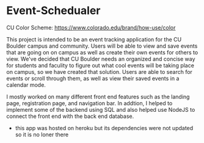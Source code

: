 # Event-Schedualer
CU Color Scheme: https://www.colorado.edu/brand/how-use/color

This project is intended to be an event tracking application for the CU Boulder campus and community. Users will be able to view and save events that are going on on campus as well as create their own events for others to view. We've decided that CU Boulder needs an organized and concise way for students and faculity to figure out what cool events will be taking place on campus, so we have created that solution. Users are able to search for events or scroll through them, as well as view their saved events in a calendar mode.

I mostly worked on many different front end features such as the landing page, registration page, and navigation bar. In addtion, I helped to implement some of the backend using SQL and also helped use NodeJS to connect the front end with the back end database.

* this app was hosted on heroku but its dependencies were not updated so it is no loner there
